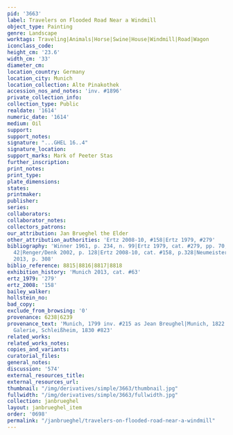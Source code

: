```yaml
---
pid: '3663'
label: Travelers on Flooded Road Near a Windmill
object_type: Painting
genre: Landscape
worktags: Traveling|Animals|Horse|Swine|House|Windmill|Road|Wagon
iconclass_code:
height_cm: '23.6'
width_cm: '33'
diameter_cm:
location_country: Germany
location_city: Munich
location_collection: Alte Pinakothek
accession_nos_and_notes: 'inv. #1896'
private_collection_info:
collection_type: Public
realdate: '1614'
numeric_date: '1614'
medium: Oil
support:
support_notes:
signature: "...GHEL 16..4"
signature_location:
support_marks: Mark of Peeter Stas
further_inscription:
print_notes:
print_type:
plate_dimensions:
states:
printmaker:
publisher:
series:
collaborators:
collaborator_notes:
collectors_patrons:
our_attribution: Jan Brueghel the Elder
other_attribution_authorities: 'Ertz 2008-10, #158|Ertz 1979, #279'
bibliography: 'Winner 1961, p. 234, n. 99|Ertz 1979, cat. #279, pp. 70, 604; fig.
  42|Renger/Denk 2002, p. 128|Ertz 2008-10, cat. #158, p.328|Neumeister in Munich
  2013, p. 308'
biblio_reference: 8815|8816|8817|8818
exhibition_history: 'Munich 2013, cat. #63'
ertz_1979: '279'
ertz_2008: '158'
bailey_walker:
hollstein_no:
bad_copy:
exclude_from_browsing: '0'
provenance: 6238|6239
provenance_text: 'Munich, 1799 inv. #215 as Jean Breughel|Munich, 1822 inv. #2026|Gemälde
  Galerie, Schleißheim, 1830 #823'
related_works:
related_works_notes:
copies_and_variants:
curatorial_files:
general_notes:
discussion: '574'
external_resources_title:
external_resources_url:
thumbnail: "/img/derivatives/simple/3663/thumbnail.jpg"
fullwidth: "/img/derivatives/simple/3663/fullwidth.jpg"
collection: janbrueghel
layout: janbrueghel_item
order: '0698'
permalink: "/janbrueghel/travelers-on-flooded-road-near-a-windmill"
---
```

